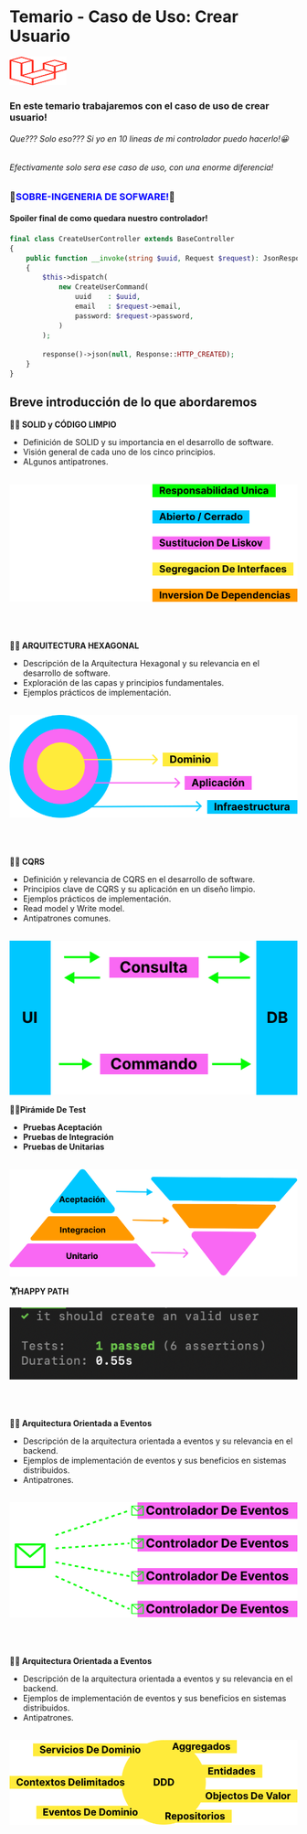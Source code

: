# Temario - Caso de Uso: Crear Usuario

<img src="laravel-2.svg" alt="Laravel Logo" width="100" height="50">

### En este temario trabajaremos con el caso de uso de crear usuario!

###### Que??? Solo eso??? Si yo en 10 lineas de mi controlador puedo hacerlo!😀

###### Efectivamente solo sera ese caso de uso, con una enorme diferencia!

### 🚀<span style="color:blue">SOBRE-INGENERIA DE SOFWARE!</span>🚀

#### Spoiler final de como quedara nuestro controlador!

````php
final class CreateUserController extends BaseController
{
    public function __invoke(string $uuid, Request $request): JsonResponse
    {
        $this->dispatch(
            new CreateUserCommand(
                uuid    : $uuid,
                email   : $request->email,
                password: $request->password,
            )
        );

        response()->json(null, Response::HTTP_CREATED);
    }
}
````

## Breve introducción de lo que abordaremos

**🏋️‍♂️ SOLID y CÓDIGO LIMPIO**

- Definición de SOLID y su importancia en el desarrollo de software.
- Visión general de cada uno de los cinco principios.
- ALgunos antipatrones.

<br>

<div align="center">
<img src="solid.svg" alt="Solid Logo">
</div>
<br>
<br>
<br>

**🏋️‍♂️ ARQUITECTURA HEXAGONAL**

- Descripción de la Arquitectura Hexagonal y su relevancia en el desarrollo de software.
- Exploración de las capas y principios fundamentales.
- Ejemplos prácticos de implementación.

<br>

<div align="center">
<img src="hexagonal-arquitecture.svg" alt="hexagonal Logo">
</div>

<br>
<br>
<br>

**🏋️‍♂️ CQRS**

- Definición y relevancia de CQRS en el desarrollo de software.
- Principios clave de CQRS y su aplicación en un diseño limpio.
- Ejemplos prácticos de implementación.
- Read model y Write model.
- Antipatrones comunes.

<br>

<div align="center">
  <img src="cqrs.svg" alt="cqrs Logo">
</div>

**🏋️‍♂️Pirámide De Test**

- **Pruebas Aceptación**
- **Pruebas de Integración**
- **Pruebas de Unitarias**

<br>

<div align="center">
<img src="test-pyramid.svg" alt="Solid">
</div>

**🏋️‍HAPPY PATH**

<div align="center">
  <img src="happy-path.png" alt="happy">
</div>

<br>
<br>
<br>

**🏋️‍♂️ Arquitectura Orientada a Eventos**

- Descripción de la arquitectura orientada a eventos y su relevancia en el backend.
- Ejemplos de implementación de eventos y sus beneficios en sistemas distribuidos.
- Antipatrones.

<br>

<div align="center">
  <img src="event-driven-arquitecture.svg" alt="event-ar">
</div>

<br>
<br>
<br>

**🏋️‍♂️ Arquitectura Orientada a Eventos**

- Descripción de la arquitectura orientada a eventos y su relevancia en el backend.
- Ejemplos de implementación de eventos y sus beneficios en sistemas distribuidos.
- Antipatrones.

<br>

<div align="center">
  <img src="ddd.svg" alt="ddd">
</div>

<br>
<br>
<br>